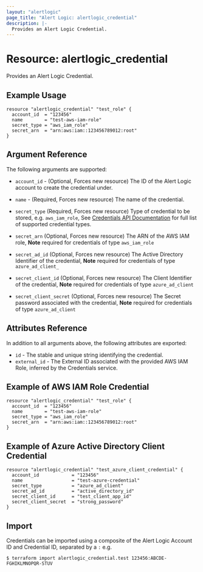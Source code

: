 ```yaml
---
layout: "alertlogic"
page_title: "Alert Logic: alertlogic_credential"
description: |-
  Provides an Alert Logic Credential.
---
```


# Resource: alertlogic_credential

Provides an Alert Logic Credential.

## Example Usage

```hcl
resource "alertlogic_credential" "test_role" {
  account_id  = "123456"
  name        = "test-aws-iam-role"
  secret_type = "aws_iam_role"
  secret_arn  = "arn:aws:iam::123456789012:root"
}
```

## Argument Reference

The following arguments are supported:

* `account_id` - (Optional, Forces new resource) The ID of the Alert Logic account to create the credential under.
* `name` - (Required, Forces new resource) The name of the credential.
* `secret_type` (Required, Forces new resource) Type of credential to be stored, e.g. `aws_iam_role`, See [Credentials API Documentation](https://console.cloudinsight.alertlogic.com/api/credentials/index.html#api-Management-CreateCredential) for full list of supported credential types.

* `secret_arn` (Optional, Forces new resource) The ARN of the AWS IAM role, **Note** required for credentials of type `aws_iam_role`

* `secret_ad_id` (Optional, Forces new resource) The Active Directory Identifier of the credential, **Note** required for credentials of type `azure_ad_client_`
* `secret_client_id` (Optional, Forces new resource) The Client Identifier of the credential, **Note** required for credentials of type `azure_ad_client`
* `secret_client_secret` (Optional, Forces new resource) The Secret password associated with the credential, **Note** required for credentials of type `azure_ad_client`

## Attributes Reference

In addition to all arguments above, the following attributes are exported:

* `id` - The stable and unique string identifying the credential.
* `external_id` - The External ID associated with the provided AWS IAM Role, inferred by the Credentials service.


## Example of AWS IAM Role Credential

```hcl
resource "alertlogic_credential" "test_role" {
  account_id  = "123456"
  name        = "test-aws-iam-role"
  secret_type = "aws_iam_role"
  secret_arn  = "arn:aws:iam::123456789012:root"
}
```

## Example of Azure Active Directory Client Credential

```hcl
resource "alertlogic_credential" "test_azure_client_credential" {
  account_id  			= "123456"
  name        			= "test-azure-credential"
  secret_type 			= "azure_ad_client"
  secret_ad_id  		= "active_directory_id"
  secret_client_id      = "test_client_app_id"
  secret_client_secret  = "strong_password"
}
```

## Import

Credentials can be imported using a composite of the Alert Logic Account ID and Credential ID, separated by a `:` e.g.

```
$ terraform import alertlogic_credential.test 123456:ABCDE-FGHIKLMNOPQR-STUV
```
